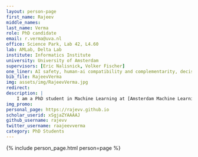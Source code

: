 ```yaml
---
layout: person-page
first_name: Rajeev
middle_names: 
last_name: Verma
role: PhD candidate
email: r.verma@uva.nl
office: Science Park, Lab 42, L4.60
lab: AMLab, Delta Lab
institute: Informatics Institute
university: University of Amsterdam
supervisors: [Eric Nalisnick, Volker Fischer]
one_liner: AI safety, human-ai compatibility and complementarity, decision making and uncertainty quantification
bib_file: RajeevVerma
img: assets/img/RajeevVerma.jpg
redirect: 
description: |
    I am a PhD student in Machine Learning at [Amsterdam Machine Learning Lab](/) (AMLab) and [Delta Lab](https://ivi.fnwi.uva.nl/uvaboschdeltalab/), supervised by [Eric Nalisnick](https://enalisnick.github.io) and [Volker Fischer](https://www.bosch-ai.com/research/researcher-pages/t_overviewpage_98.html). My research interests are in AI safety and aim to build systems that are maximally useful to the society with provable guarantees. Specifically, I am excited about human-AI compatibility and complementarity, uncertainty quantification and decision making especially in case of imprecise, vague, or conflicting information.
img_promo:
personal_page: https://rajevv.github.io
scholar_userid: xSgjaZYAAAAJ
github_username: rajevv
twitter_username: raajeevverma
category: PhD Students
---
```


{% include person_page.html person=page %}
